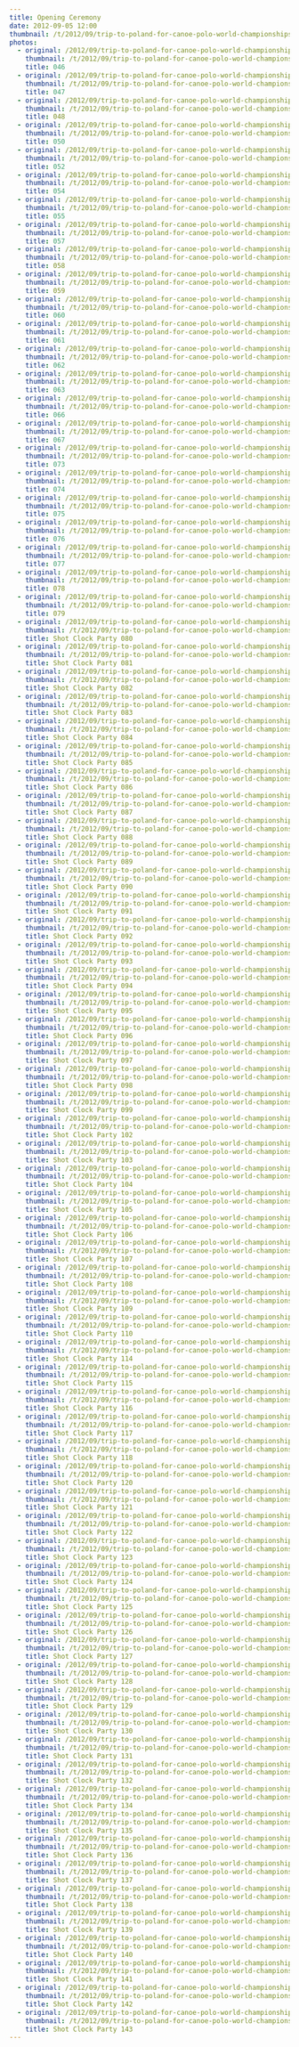 ```yaml
---
title: Opening Ceremony
date: 2012-09-05 12:00
thumbnail: /t/2012/09/trip-to-poland-for-canoe-polo-world-championships/world-championships/opening-ceremony/046.jpg
photos:
  - original: /2012/09/trip-to-poland-for-canoe-polo-world-championships/world-championships/opening-ceremony/046.jpg
    thumbnail: /t/2012/09/trip-to-poland-for-canoe-polo-world-championships/world-championships/opening-ceremony/046.jpg
    title: 046
  - original: /2012/09/trip-to-poland-for-canoe-polo-world-championships/world-championships/opening-ceremony/047.jpg
    thumbnail: /t/2012/09/trip-to-poland-for-canoe-polo-world-championships/world-championships/opening-ceremony/047.jpg
    title: 047
  - original: /2012/09/trip-to-poland-for-canoe-polo-world-championships/world-championships/opening-ceremony/048.jpg
    thumbnail: /t/2012/09/trip-to-poland-for-canoe-polo-world-championships/world-championships/opening-ceremony/048.jpg
    title: 048
  - original: /2012/09/trip-to-poland-for-canoe-polo-world-championships/world-championships/opening-ceremony/050.jpg
    thumbnail: /t/2012/09/trip-to-poland-for-canoe-polo-world-championships/world-championships/opening-ceremony/050.jpg
    title: 050
  - original: /2012/09/trip-to-poland-for-canoe-polo-world-championships/world-championships/opening-ceremony/052.jpg
    thumbnail: /t/2012/09/trip-to-poland-for-canoe-polo-world-championships/world-championships/opening-ceremony/052.jpg
    title: 052
  - original: /2012/09/trip-to-poland-for-canoe-polo-world-championships/world-championships/opening-ceremony/054.jpg
    thumbnail: /t/2012/09/trip-to-poland-for-canoe-polo-world-championships/world-championships/opening-ceremony/054.jpg
    title: 054
  - original: /2012/09/trip-to-poland-for-canoe-polo-world-championships/world-championships/opening-ceremony/055.jpg
    thumbnail: /t/2012/09/trip-to-poland-for-canoe-polo-world-championships/world-championships/opening-ceremony/055.jpg
    title: 055
  - original: /2012/09/trip-to-poland-for-canoe-polo-world-championships/world-championships/opening-ceremony/057.jpg
    thumbnail: /t/2012/09/trip-to-poland-for-canoe-polo-world-championships/world-championships/opening-ceremony/057.jpg
    title: 057
  - original: /2012/09/trip-to-poland-for-canoe-polo-world-championships/world-championships/opening-ceremony/058.jpg
    thumbnail: /t/2012/09/trip-to-poland-for-canoe-polo-world-championships/world-championships/opening-ceremony/058.jpg
    title: 058
  - original: /2012/09/trip-to-poland-for-canoe-polo-world-championships/world-championships/opening-ceremony/059.jpg
    thumbnail: /t/2012/09/trip-to-poland-for-canoe-polo-world-championships/world-championships/opening-ceremony/059.jpg
    title: 059
  - original: /2012/09/trip-to-poland-for-canoe-polo-world-championships/world-championships/opening-ceremony/060.jpg
    thumbnail: /t/2012/09/trip-to-poland-for-canoe-polo-world-championships/world-championships/opening-ceremony/060.jpg
    title: 060
  - original: /2012/09/trip-to-poland-for-canoe-polo-world-championships/world-championships/opening-ceremony/061.jpg
    thumbnail: /t/2012/09/trip-to-poland-for-canoe-polo-world-championships/world-championships/opening-ceremony/061.jpg
    title: 061
  - original: /2012/09/trip-to-poland-for-canoe-polo-world-championships/world-championships/opening-ceremony/062.jpg
    thumbnail: /t/2012/09/trip-to-poland-for-canoe-polo-world-championships/world-championships/opening-ceremony/062.jpg
    title: 062
  - original: /2012/09/trip-to-poland-for-canoe-polo-world-championships/world-championships/opening-ceremony/063.jpg
    thumbnail: /t/2012/09/trip-to-poland-for-canoe-polo-world-championships/world-championships/opening-ceremony/063.jpg
    title: 063
  - original: /2012/09/trip-to-poland-for-canoe-polo-world-championships/world-championships/opening-ceremony/066.jpg
    thumbnail: /t/2012/09/trip-to-poland-for-canoe-polo-world-championships/world-championships/opening-ceremony/066.jpg
    title: 066
  - original: /2012/09/trip-to-poland-for-canoe-polo-world-championships/world-championships/opening-ceremony/067.jpg
    thumbnail: /t/2012/09/trip-to-poland-for-canoe-polo-world-championships/world-championships/opening-ceremony/067.jpg
    title: 067
  - original: /2012/09/trip-to-poland-for-canoe-polo-world-championships/world-championships/opening-ceremony/073.jpg
    thumbnail: /t/2012/09/trip-to-poland-for-canoe-polo-world-championships/world-championships/opening-ceremony/073.jpg
    title: 073
  - original: /2012/09/trip-to-poland-for-canoe-polo-world-championships/world-championships/opening-ceremony/074.jpg
    thumbnail: /t/2012/09/trip-to-poland-for-canoe-polo-world-championships/world-championships/opening-ceremony/074.jpg
    title: 074
  - original: /2012/09/trip-to-poland-for-canoe-polo-world-championships/world-championships/opening-ceremony/075.jpg
    thumbnail: /t/2012/09/trip-to-poland-for-canoe-polo-world-championships/world-championships/opening-ceremony/075.jpg
    title: 075
  - original: /2012/09/trip-to-poland-for-canoe-polo-world-championships/world-championships/opening-ceremony/076.jpg
    thumbnail: /t/2012/09/trip-to-poland-for-canoe-polo-world-championships/world-championships/opening-ceremony/076.jpg
    title: 076
  - original: /2012/09/trip-to-poland-for-canoe-polo-world-championships/world-championships/opening-ceremony/077.jpg
    thumbnail: /t/2012/09/trip-to-poland-for-canoe-polo-world-championships/world-championships/opening-ceremony/077.jpg
    title: 077
  - original: /2012/09/trip-to-poland-for-canoe-polo-world-championships/world-championships/opening-ceremony/078.jpg
    thumbnail: /t/2012/09/trip-to-poland-for-canoe-polo-world-championships/world-championships/opening-ceremony/078.jpg
    title: 078
  - original: /2012/09/trip-to-poland-for-canoe-polo-world-championships/world-championships/opening-ceremony/079.jpg
    thumbnail: /t/2012/09/trip-to-poland-for-canoe-polo-world-championships/world-championships/opening-ceremony/079.jpg
    title: 079
  - original: /2012/09/trip-to-poland-for-canoe-polo-world-championships/world-championships/opening-ceremony/shot-clock-party-080.jpg
    thumbnail: /t/2012/09/trip-to-poland-for-canoe-polo-world-championships/world-championships/opening-ceremony/shot-clock-party-080.jpg
    title: Shot Clock Party 080
  - original: /2012/09/trip-to-poland-for-canoe-polo-world-championships/world-championships/opening-ceremony/shot-clock-party-081.jpg
    thumbnail: /t/2012/09/trip-to-poland-for-canoe-polo-world-championships/world-championships/opening-ceremony/shot-clock-party-081.jpg
    title: Shot Clock Party 081
  - original: /2012/09/trip-to-poland-for-canoe-polo-world-championships/world-championships/opening-ceremony/shot-clock-party-082.jpg
    thumbnail: /t/2012/09/trip-to-poland-for-canoe-polo-world-championships/world-championships/opening-ceremony/shot-clock-party-082.jpg
    title: Shot Clock Party 082
  - original: /2012/09/trip-to-poland-for-canoe-polo-world-championships/world-championships/opening-ceremony/shot-clock-party-083.jpg
    thumbnail: /t/2012/09/trip-to-poland-for-canoe-polo-world-championships/world-championships/opening-ceremony/shot-clock-party-083.jpg
    title: Shot Clock Party 083
  - original: /2012/09/trip-to-poland-for-canoe-polo-world-championships/world-championships/opening-ceremony/shot-clock-party-084.jpg
    thumbnail: /t/2012/09/trip-to-poland-for-canoe-polo-world-championships/world-championships/opening-ceremony/shot-clock-party-084.jpg
    title: Shot Clock Party 084
  - original: /2012/09/trip-to-poland-for-canoe-polo-world-championships/world-championships/opening-ceremony/shot-clock-party-085.jpg
    thumbnail: /t/2012/09/trip-to-poland-for-canoe-polo-world-championships/world-championships/opening-ceremony/shot-clock-party-085.jpg
    title: Shot Clock Party 085
  - original: /2012/09/trip-to-poland-for-canoe-polo-world-championships/world-championships/opening-ceremony/shot-clock-party-086.jpg
    thumbnail: /t/2012/09/trip-to-poland-for-canoe-polo-world-championships/world-championships/opening-ceremony/shot-clock-party-086.jpg
    title: Shot Clock Party 086
  - original: /2012/09/trip-to-poland-for-canoe-polo-world-championships/world-championships/opening-ceremony/shot-clock-party-087.jpg
    thumbnail: /t/2012/09/trip-to-poland-for-canoe-polo-world-championships/world-championships/opening-ceremony/shot-clock-party-087.jpg
    title: Shot Clock Party 087
  - original: /2012/09/trip-to-poland-for-canoe-polo-world-championships/world-championships/opening-ceremony/shot-clock-party-088.jpg
    thumbnail: /t/2012/09/trip-to-poland-for-canoe-polo-world-championships/world-championships/opening-ceremony/shot-clock-party-088.jpg
    title: Shot Clock Party 088
  - original: /2012/09/trip-to-poland-for-canoe-polo-world-championships/world-championships/opening-ceremony/shot-clock-party-089.jpg
    thumbnail: /t/2012/09/trip-to-poland-for-canoe-polo-world-championships/world-championships/opening-ceremony/shot-clock-party-089.jpg
    title: Shot Clock Party 089
  - original: /2012/09/trip-to-poland-for-canoe-polo-world-championships/world-championships/opening-ceremony/shot-clock-party-090.jpg
    thumbnail: /t/2012/09/trip-to-poland-for-canoe-polo-world-championships/world-championships/opening-ceremony/shot-clock-party-090.jpg
    title: Shot Clock Party 090
  - original: /2012/09/trip-to-poland-for-canoe-polo-world-championships/world-championships/opening-ceremony/shot-clock-party-091.jpg
    thumbnail: /t/2012/09/trip-to-poland-for-canoe-polo-world-championships/world-championships/opening-ceremony/shot-clock-party-091.jpg
    title: Shot Clock Party 091
  - original: /2012/09/trip-to-poland-for-canoe-polo-world-championships/world-championships/opening-ceremony/shot-clock-party-092.jpg
    thumbnail: /t/2012/09/trip-to-poland-for-canoe-polo-world-championships/world-championships/opening-ceremony/shot-clock-party-092.jpg
    title: Shot Clock Party 092
  - original: /2012/09/trip-to-poland-for-canoe-polo-world-championships/world-championships/opening-ceremony/shot-clock-party-093.jpg
    thumbnail: /t/2012/09/trip-to-poland-for-canoe-polo-world-championships/world-championships/opening-ceremony/shot-clock-party-093.jpg
    title: Shot Clock Party 093
  - original: /2012/09/trip-to-poland-for-canoe-polo-world-championships/world-championships/opening-ceremony/shot-clock-party-094.jpg
    thumbnail: /t/2012/09/trip-to-poland-for-canoe-polo-world-championships/world-championships/opening-ceremony/shot-clock-party-094.jpg
    title: Shot Clock Party 094
  - original: /2012/09/trip-to-poland-for-canoe-polo-world-championships/world-championships/opening-ceremony/shot-clock-party-095.jpg
    thumbnail: /t/2012/09/trip-to-poland-for-canoe-polo-world-championships/world-championships/opening-ceremony/shot-clock-party-095.jpg
    title: Shot Clock Party 095
  - original: /2012/09/trip-to-poland-for-canoe-polo-world-championships/world-championships/opening-ceremony/shot-clock-party-096.jpg
    thumbnail: /t/2012/09/trip-to-poland-for-canoe-polo-world-championships/world-championships/opening-ceremony/shot-clock-party-096.jpg
    title: Shot Clock Party 096
  - original: /2012/09/trip-to-poland-for-canoe-polo-world-championships/world-championships/opening-ceremony/shot-clock-party-097.jpg
    thumbnail: /t/2012/09/trip-to-poland-for-canoe-polo-world-championships/world-championships/opening-ceremony/shot-clock-party-097.jpg
    title: Shot Clock Party 097
  - original: /2012/09/trip-to-poland-for-canoe-polo-world-championships/world-championships/opening-ceremony/shot-clock-party-098.jpg
    thumbnail: /t/2012/09/trip-to-poland-for-canoe-polo-world-championships/world-championships/opening-ceremony/shot-clock-party-098.jpg
    title: Shot Clock Party 098
  - original: /2012/09/trip-to-poland-for-canoe-polo-world-championships/world-championships/opening-ceremony/shot-clock-party-099.jpg
    thumbnail: /t/2012/09/trip-to-poland-for-canoe-polo-world-championships/world-championships/opening-ceremony/shot-clock-party-099.jpg
    title: Shot Clock Party 099
  - original: /2012/09/trip-to-poland-for-canoe-polo-world-championships/world-championships/opening-ceremony/shot-clock-party-102.jpg
    thumbnail: /t/2012/09/trip-to-poland-for-canoe-polo-world-championships/world-championships/opening-ceremony/shot-clock-party-102.jpg
    title: Shot Clock Party 102
  - original: /2012/09/trip-to-poland-for-canoe-polo-world-championships/world-championships/opening-ceremony/shot-clock-party-103.jpg
    thumbnail: /t/2012/09/trip-to-poland-for-canoe-polo-world-championships/world-championships/opening-ceremony/shot-clock-party-103.jpg
    title: Shot Clock Party 103
  - original: /2012/09/trip-to-poland-for-canoe-polo-world-championships/world-championships/opening-ceremony/shot-clock-party-104.jpg
    thumbnail: /t/2012/09/trip-to-poland-for-canoe-polo-world-championships/world-championships/opening-ceremony/shot-clock-party-104.jpg
    title: Shot Clock Party 104
  - original: /2012/09/trip-to-poland-for-canoe-polo-world-championships/world-championships/opening-ceremony/shot-clock-party-105.jpg
    thumbnail: /t/2012/09/trip-to-poland-for-canoe-polo-world-championships/world-championships/opening-ceremony/shot-clock-party-105.jpg
    title: Shot Clock Party 105
  - original: /2012/09/trip-to-poland-for-canoe-polo-world-championships/world-championships/opening-ceremony/shot-clock-party-106.jpg
    thumbnail: /t/2012/09/trip-to-poland-for-canoe-polo-world-championships/world-championships/opening-ceremony/shot-clock-party-106.jpg
    title: Shot Clock Party 106
  - original: /2012/09/trip-to-poland-for-canoe-polo-world-championships/world-championships/opening-ceremony/shot-clock-party-107.jpg
    thumbnail: /t/2012/09/trip-to-poland-for-canoe-polo-world-championships/world-championships/opening-ceremony/shot-clock-party-107.jpg
    title: Shot Clock Party 107
  - original: /2012/09/trip-to-poland-for-canoe-polo-world-championships/world-championships/opening-ceremony/shot-clock-party-108.jpg
    thumbnail: /t/2012/09/trip-to-poland-for-canoe-polo-world-championships/world-championships/opening-ceremony/shot-clock-party-108.jpg
    title: Shot Clock Party 108
  - original: /2012/09/trip-to-poland-for-canoe-polo-world-championships/world-championships/opening-ceremony/shot-clock-party-109.jpg
    thumbnail: /t/2012/09/trip-to-poland-for-canoe-polo-world-championships/world-championships/opening-ceremony/shot-clock-party-109.jpg
    title: Shot Clock Party 109
  - original: /2012/09/trip-to-poland-for-canoe-polo-world-championships/world-championships/opening-ceremony/shot-clock-party-110.jpg
    thumbnail: /t/2012/09/trip-to-poland-for-canoe-polo-world-championships/world-championships/opening-ceremony/shot-clock-party-110.jpg
    title: Shot Clock Party 110
  - original: /2012/09/trip-to-poland-for-canoe-polo-world-championships/world-championships/opening-ceremony/shot-clock-party-114.jpg
    thumbnail: /t/2012/09/trip-to-poland-for-canoe-polo-world-championships/world-championships/opening-ceremony/shot-clock-party-114.jpg
    title: Shot Clock Party 114
  - original: /2012/09/trip-to-poland-for-canoe-polo-world-championships/world-championships/opening-ceremony/shot-clock-party-115.jpg
    thumbnail: /t/2012/09/trip-to-poland-for-canoe-polo-world-championships/world-championships/opening-ceremony/shot-clock-party-115.jpg
    title: Shot Clock Party 115
  - original: /2012/09/trip-to-poland-for-canoe-polo-world-championships/world-championships/opening-ceremony/shot-clock-party-116.jpg
    thumbnail: /t/2012/09/trip-to-poland-for-canoe-polo-world-championships/world-championships/opening-ceremony/shot-clock-party-116.jpg
    title: Shot Clock Party 116
  - original: /2012/09/trip-to-poland-for-canoe-polo-world-championships/world-championships/opening-ceremony/shot-clock-party-117.jpg
    thumbnail: /t/2012/09/trip-to-poland-for-canoe-polo-world-championships/world-championships/opening-ceremony/shot-clock-party-117.jpg
    title: Shot Clock Party 117
  - original: /2012/09/trip-to-poland-for-canoe-polo-world-championships/world-championships/opening-ceremony/shot-clock-party-118.jpg
    thumbnail: /t/2012/09/trip-to-poland-for-canoe-polo-world-championships/world-championships/opening-ceremony/shot-clock-party-118.jpg
    title: Shot Clock Party 118
  - original: /2012/09/trip-to-poland-for-canoe-polo-world-championships/world-championships/opening-ceremony/shot-clock-party-120.jpg
    thumbnail: /t/2012/09/trip-to-poland-for-canoe-polo-world-championships/world-championships/opening-ceremony/shot-clock-party-120.jpg
    title: Shot Clock Party 120
  - original: /2012/09/trip-to-poland-for-canoe-polo-world-championships/world-championships/opening-ceremony/shot-clock-party-121.jpg
    thumbnail: /t/2012/09/trip-to-poland-for-canoe-polo-world-championships/world-championships/opening-ceremony/shot-clock-party-121.jpg
    title: Shot Clock Party 121
  - original: /2012/09/trip-to-poland-for-canoe-polo-world-championships/world-championships/opening-ceremony/shot-clock-party-122.jpg
    thumbnail: /t/2012/09/trip-to-poland-for-canoe-polo-world-championships/world-championships/opening-ceremony/shot-clock-party-122.jpg
    title: Shot Clock Party 122
  - original: /2012/09/trip-to-poland-for-canoe-polo-world-championships/world-championships/opening-ceremony/shot-clock-party-123.jpg
    thumbnail: /t/2012/09/trip-to-poland-for-canoe-polo-world-championships/world-championships/opening-ceremony/shot-clock-party-123.jpg
    title: Shot Clock Party 123
  - original: /2012/09/trip-to-poland-for-canoe-polo-world-championships/world-championships/opening-ceremony/shot-clock-party-124.jpg
    thumbnail: /t/2012/09/trip-to-poland-for-canoe-polo-world-championships/world-championships/opening-ceremony/shot-clock-party-124.jpg
    title: Shot Clock Party 124
  - original: /2012/09/trip-to-poland-for-canoe-polo-world-championships/world-championships/opening-ceremony/shot-clock-party-125.jpg
    thumbnail: /t/2012/09/trip-to-poland-for-canoe-polo-world-championships/world-championships/opening-ceremony/shot-clock-party-125.jpg
    title: Shot Clock Party 125
  - original: /2012/09/trip-to-poland-for-canoe-polo-world-championships/world-championships/opening-ceremony/shot-clock-party-126.jpg
    thumbnail: /t/2012/09/trip-to-poland-for-canoe-polo-world-championships/world-championships/opening-ceremony/shot-clock-party-126.jpg
    title: Shot Clock Party 126
  - original: /2012/09/trip-to-poland-for-canoe-polo-world-championships/world-championships/opening-ceremony/shot-clock-party-127.jpg
    thumbnail: /t/2012/09/trip-to-poland-for-canoe-polo-world-championships/world-championships/opening-ceremony/shot-clock-party-127.jpg
    title: Shot Clock Party 127
  - original: /2012/09/trip-to-poland-for-canoe-polo-world-championships/world-championships/opening-ceremony/shot-clock-party-128.jpg
    thumbnail: /t/2012/09/trip-to-poland-for-canoe-polo-world-championships/world-championships/opening-ceremony/shot-clock-party-128.jpg
    title: Shot Clock Party 128
  - original: /2012/09/trip-to-poland-for-canoe-polo-world-championships/world-championships/opening-ceremony/shot-clock-party-129.jpg
    thumbnail: /t/2012/09/trip-to-poland-for-canoe-polo-world-championships/world-championships/opening-ceremony/shot-clock-party-129.jpg
    title: Shot Clock Party 129
  - original: /2012/09/trip-to-poland-for-canoe-polo-world-championships/world-championships/opening-ceremony/shot-clock-party-130.jpg
    thumbnail: /t/2012/09/trip-to-poland-for-canoe-polo-world-championships/world-championships/opening-ceremony/shot-clock-party-130.jpg
    title: Shot Clock Party 130
  - original: /2012/09/trip-to-poland-for-canoe-polo-world-championships/world-championships/opening-ceremony/shot-clock-party-131.jpg
    thumbnail: /t/2012/09/trip-to-poland-for-canoe-polo-world-championships/world-championships/opening-ceremony/shot-clock-party-131.jpg
    title: Shot Clock Party 131
  - original: /2012/09/trip-to-poland-for-canoe-polo-world-championships/world-championships/opening-ceremony/shot-clock-party-132.jpg
    thumbnail: /t/2012/09/trip-to-poland-for-canoe-polo-world-championships/world-championships/opening-ceremony/shot-clock-party-132.jpg
    title: Shot Clock Party 132
  - original: /2012/09/trip-to-poland-for-canoe-polo-world-championships/world-championships/opening-ceremony/shot-clock-party-134.jpg
    thumbnail: /t/2012/09/trip-to-poland-for-canoe-polo-world-championships/world-championships/opening-ceremony/shot-clock-party-134.jpg
    title: Shot Clock Party 134
  - original: /2012/09/trip-to-poland-for-canoe-polo-world-championships/world-championships/opening-ceremony/shot-clock-party-135.jpg
    thumbnail: /t/2012/09/trip-to-poland-for-canoe-polo-world-championships/world-championships/opening-ceremony/shot-clock-party-135.jpg
    title: Shot Clock Party 135
  - original: /2012/09/trip-to-poland-for-canoe-polo-world-championships/world-championships/opening-ceremony/shot-clock-party-136.jpg
    thumbnail: /t/2012/09/trip-to-poland-for-canoe-polo-world-championships/world-championships/opening-ceremony/shot-clock-party-136.jpg
    title: Shot Clock Party 136
  - original: /2012/09/trip-to-poland-for-canoe-polo-world-championships/world-championships/opening-ceremony/shot-clock-party-137.jpg
    thumbnail: /t/2012/09/trip-to-poland-for-canoe-polo-world-championships/world-championships/opening-ceremony/shot-clock-party-137.jpg
    title: Shot Clock Party 137
  - original: /2012/09/trip-to-poland-for-canoe-polo-world-championships/world-championships/opening-ceremony/shot-clock-party-138.jpg
    thumbnail: /t/2012/09/trip-to-poland-for-canoe-polo-world-championships/world-championships/opening-ceremony/shot-clock-party-138.jpg
    title: Shot Clock Party 138
  - original: /2012/09/trip-to-poland-for-canoe-polo-world-championships/world-championships/opening-ceremony/shot-clock-party-139.jpg
    thumbnail: /t/2012/09/trip-to-poland-for-canoe-polo-world-championships/world-championships/opening-ceremony/shot-clock-party-139.jpg
    title: Shot Clock Party 139
  - original: /2012/09/trip-to-poland-for-canoe-polo-world-championships/world-championships/opening-ceremony/shot-clock-party-140.jpg
    thumbnail: /t/2012/09/trip-to-poland-for-canoe-polo-world-championships/world-championships/opening-ceremony/shot-clock-party-140.jpg
    title: Shot Clock Party 140
  - original: /2012/09/trip-to-poland-for-canoe-polo-world-championships/world-championships/opening-ceremony/shot-clock-party-141.jpg
    thumbnail: /t/2012/09/trip-to-poland-for-canoe-polo-world-championships/world-championships/opening-ceremony/shot-clock-party-141.jpg
    title: Shot Clock Party 141
  - original: /2012/09/trip-to-poland-for-canoe-polo-world-championships/world-championships/opening-ceremony/shot-clock-party-142.jpg
    thumbnail: /t/2012/09/trip-to-poland-for-canoe-polo-world-championships/world-championships/opening-ceremony/shot-clock-party-142.jpg
    title: Shot Clock Party 142
  - original: /2012/09/trip-to-poland-for-canoe-polo-world-championships/world-championships/opening-ceremony/shot-clock-party-143.jpg
    thumbnail: /t/2012/09/trip-to-poland-for-canoe-polo-world-championships/world-championships/opening-ceremony/shot-clock-party-143.jpg
    title: Shot Clock Party 143
---
```

